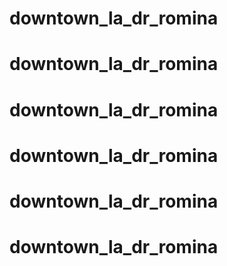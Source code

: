 # downtown_la_dr_romina
# downtown_la_dr_romina
# downtown_la_dr_romina
# downtown_la_dr_romina
# downtown_la_dr_romina
# downtown_la_dr_romina
